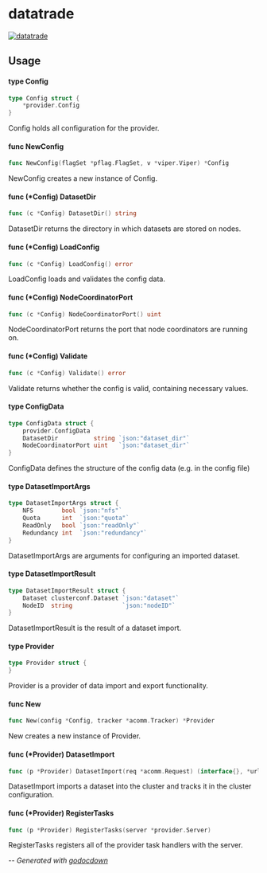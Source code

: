 # datatrade

[![datatrade](https://godoc.org/github.com/cerana/cerana/providers/datatrade?status.svg)](https://godoc.org/github.com/cerana/cerana/providers/datatrade)



## Usage

#### type Config

```go
type Config struct {
	*provider.Config
}
```

Config holds all configuration for the provider.

#### func  NewConfig

```go
func NewConfig(flagSet *pflag.FlagSet, v *viper.Viper) *Config
```
NewConfig creates a new instance of Config.

#### func (*Config) DatasetDir

```go
func (c *Config) DatasetDir() string
```
DatasetDir returns the directory in which datasets are stored on nodes.

#### func (*Config) LoadConfig

```go
func (c *Config) LoadConfig() error
```
LoadConfig loads and validates the config data.

#### func (*Config) NodeCoordinatorPort

```go
func (c *Config) NodeCoordinatorPort() uint
```
NodeCoordinatorPort returns the port that node coordinators are running on.

#### func (*Config) Validate

```go
func (c *Config) Validate() error
```
Validate returns whether the config is valid, containing necessary values.

#### type ConfigData

```go
type ConfigData struct {
	provider.ConfigData
	DatasetDir          string `json:"dataset_dir"`
	NodeCoordinatorPort uint   `json:"dataset_dir"`
}
```

ConfigData defines the structure of the config data (e.g. in the config file)

#### type DatasetImportArgs

```go
type DatasetImportArgs struct {
	NFS        bool `json:"nfs"`
	Quota      int  `json:"quota"`
	ReadOnly   bool `json:"readOnly"`
	Redundancy int  `json:"redundancy"`
}
```

DatasetImportArgs are arguments for configuring an imported dataset.

#### type DatasetImportResult

```go
type DatasetImportResult struct {
	Dataset clusterconf.Dataset `json:"dataset"`
	NodeID  string              `json:"nodeID"`
}
```

DatasetImportResult is the result of a dataset import.

#### type Provider

```go
type Provider struct {
}
```

Provider is a provider of data import and export functionality.

#### func  New

```go
func New(config *Config, tracker *acomm.Tracker) *Provider
```
New creates a new instance of Provider.

#### func (*Provider) DatasetImport

```go
func (p *Provider) DatasetImport(req *acomm.Request) (interface{}, *url.URL, error)
```
DatasetImport imports a dataset into the cluster and tracks it in the cluster
configuration.

#### func (*Provider) RegisterTasks

```go
func (p *Provider) RegisterTasks(server *provider.Server)
```
RegisterTasks registers all of the provider task handlers with the server.

--
*Generated with [godocdown](https://github.com/robertkrimen/godocdown)*
